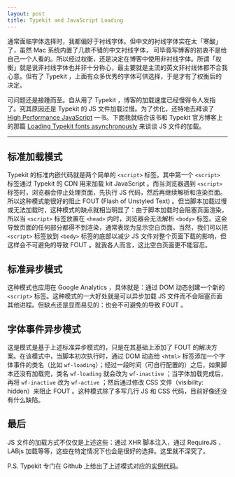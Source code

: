 ```yaml
---
layout: post
title: Typekit and JavaScript Loading
---
```


通常面临字体选择时，我都偏好于衬线字体。但中文的衬线字体实在太「寒酸」了，虽然 Mac 系统内置了几款不错的中文衬线字体， 可毕竟写博客的初衷不是给自己一个人看的。所以经过权衡，还是决定在博客中使用非衬线字体。所谓「权衡」就是说非衬线字体也并非十分称心，最主要就是主流的英文非衬线体都不合我心意。但有了 Typekit ，上面有众多优秀的字体可供选择，于是才有了权衡后的决定。

可问题还是接踵而至。自从用了 Typekit ，博客的加载速度已经慢得令人发指了。究其原因还是 Typekit 的 JS 文件加载过慢。为了优化，还特地去拜读了 [High Performance JavaScript](http://book.douban.com/subject/4183808/) 一书。下面我就结合该书和 Typekit 官方博客上的那篇 [Loading Typekit fonts asynchronously](http://blog.typekit.com/2011/05/25/loading-typekit-fonts-asynchronously/) 来谈谈 JS 文件的加载。

---

## 标准加载模式
Typekit 的标准内嵌代码就是两个简单的 `<script>` 标签。其中第一个 `<script>` 标签通过 Typekit 的 CDN 用来加载 kit JavaScript 。而当浏览器遇到 `<script>` 标签时，浏览器会停止处理页面，先执行 JS 代码，然后再继续解析和渲染页面。所以这种模式能很好的阻止 FOUT (Flash of Unstyled Text) 。但当脚本加载过慢或无法加载时，这种模式的缺点就相当明显了：由于脚本加载时会阻塞页面渲染，所以当 `<script>` 标签放置在 `<head>` 内时，浏览器会无法解析 `<body>` 标签。这会导致页面的任何部分都得不到渲染，通常表现为显示空白页面。当然，我们可以把 `<script>` 标签放到 `<body>` 标签的底部以减少 JS 文件对整个页面下载的影响，但这样会不可避免的导致 FOUT 。就我各人而言，这比空白页面更不能容忍。

## 标准异步模式
这种模式也应用在 Google Analytics ，具体就是：通过 DOM 动态创建一个新的 `<script>` 标签。这种模式的一大好处就是可以异步加载 JS 文件而不会阻塞页面其他进程。但缺点还是显而易见的：也会不可避免的导致 FOUT 。

## 字体事件异步模式
这是模式是基于上述标准异步模式的，只是在其基础上添加了 FOUT 的解决方案。在该模式中，当脚本初次执行时，通过 DOM 动态给 `<html>` 标签添加一个字体事件的类名（比如 `wf-loading`）；经过一段时间（可自行配置的）之后，如果脚本还没有加载完，类名 `wf-loading` 就会改为 `wf-inactive` ；当字体加载完成后，再将 `wf-inactive` 改为 `wf-active` ；然后通过修改 CSS 文件（visibility: hidden）来阻止 FOUT 。这种模式除了多写几行 JS 和 CSS 代码，目前好像还没有什么缺陷。

## 最后
JS 文件的加载方式不仅仅是上述这些：通过 XHR 脚本注入，通过 RequireJS 、LABjs 加载等等，这些在特定情况下也会是很好的选择。这里就不深究了。

P.S. Typekit 专门在 Github 上给出了上述模式对应的[实例代码](https://github.com/typekit/typekit-async-patterns)。